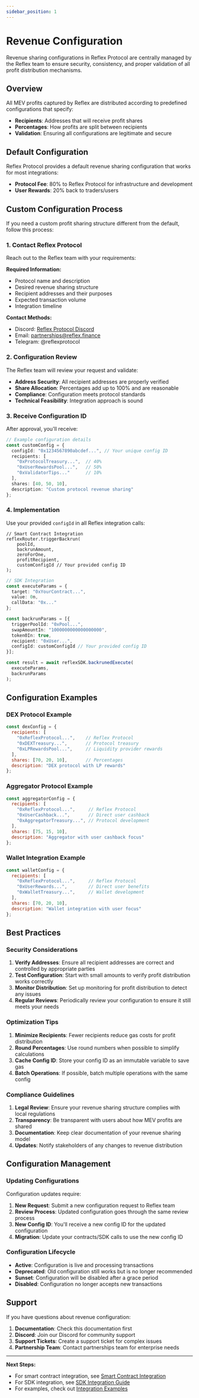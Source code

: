 ```yaml
---
sidebar_position: 1
---
```


# Revenue Configuration

Revenue sharing configurations in Reflex Protocol are centrally managed by the Reflex team to ensure security, consistency, and proper validation of all profit distribution mechanisms.

## Overview

All MEV profits captured by Reflex are distributed according to predefined configurations that specify:
- **Recipients**: Addresses that will receive profit shares
- **Percentages**: How profits are split between recipients
- **Validation**: Ensuring all configurations are legitimate and secure

## Default Configuration

Reflex Protocol provides a default revenue sharing configuration that works for most integrations:

- **Protocol Fee**: 80% to Reflex Protocol for infrastructure and development
- **User Rewards**: 20% back to traders/users

## Custom Configuration Process

If you need a custom profit sharing structure different from the default, follow this process:

### 1. Contact Reflex Protocol

Reach out to the Reflex team with your requirements:

**Required Information:**
- Protocol name and description
- Desired revenue sharing structure
- Recipient addresses and their purposes
- Expected transaction volume
- Integration timeline

**Contact Methods:**
- Discord: [Reflex Protocol Discord](https://discord.gg/reflex)
- Email: partnerships@reflex.finance
- Telegram: @reflexprotocol

### 2. Configuration Review

The Reflex team will review your request and validate:

- **Address Security**: All recipient addresses are properly verified
- **Share Allocation**: Percentages add up to 100% and are reasonable
- **Compliance**: Configuration meets protocol standards
- **Technical Feasibility**: Integration approach is sound

### 3. Receive Configuration ID

After approval, you'll receive:

```typescript
// Example configuration details
const customConfig = {
  configId: "0x1234567890abcdef...", // Your unique config ID
  recipients: [
    "0xProtocolTreasury...",  // 40%
    "0xUserRewardsPool...",   // 50%
    "0xValidatorTips..."      // 10%
  ],
  shares: [40, 50, 10],
  description: "Custom protocol revenue sharing"
};
```

### 4. Implementation

Use your provided `configId` in all Reflex integration calls:

```solidity
// Smart Contract Integration
reflexRouter.triggerBackrun(
    poolId,
    backrunAmount,
    zeroForOne,
    profitRecipient,
    customConfigId // Your provided config ID
);
```

```typescript
// SDK Integration
const executeParams = {
  target: "0xYourContract...",
  value: 0n,
  callData: "0x..."
};

const backrunParams = [{
  triggerPoolId: "0xPool...",
  swapAmountIn: "1000000000000000000",
  token0In: true,
  recipient: "0xUser...",
  configId: customConfigId // Your provided config ID
}];

const result = await reflexSDK.backrunedExecute(
  executeParams,
  backrunParams
);
```

## Configuration Examples

### DEX Protocol Example

```javascript
const dexConfig = {
  recipients: [
    "0xReflexProtocol...",    // Reflex Protocol
    "0xDEXTreasury...",       // Protocol treasury
    "0xLPRewardsPool...",     // Liquidity provider rewards
  ],
  shares: [70, 20, 10],       // Percentages
  description: "DEX protocol with LP rewards"
};
```

### Aggregator Protocol Example

```javascript
const aggregatorConfig = {
  recipients: [
    "0xReflexProtocol...",     // Reflex Protocol  
    "0xUserCashback...",       // Direct user cashback
    "0xAggregatorTreasury...", // Protocol development
  ],
  shares: [75, 15, 10],
  description: "Aggregator with user cashback focus"
};
```

### Wallet Integration Example

```javascript
const walletConfig = {
  recipients: [
    "0xReflexProtocol...",     // Reflex Protocol
    "0xUserRewards...",        // Direct user benefits
    "0xWalletTreasury...",     // Wallet development
  ],
  shares: [70, 20, 10],
  description: "Wallet integration with user focus"
};
```

## Best Practices

### Security Considerations

1. **Verify Addresses**: Ensure all recipient addresses are correct and controlled by appropriate parties
2. **Test Configuration**: Start with small amounts to verify profit distribution works correctly
3. **Monitor Distribution**: Set up monitoring for profit distribution to detect any issues
4. **Regular Reviews**: Periodically review your configuration to ensure it still meets your needs

### Optimization Tips

1. **Minimize Recipients**: Fewer recipients reduce gas costs for profit distribution
2. **Round Percentages**: Use round numbers when possible to simplify calculations
3. **Cache Config ID**: Store your config ID as an immutable variable to save gas
4. **Batch Operations**: If possible, batch multiple operations with the same config

### Compliance Guidelines

1. **Legal Review**: Ensure your revenue sharing structure complies with local regulations
2. **Transparency**: Be transparent with users about how MEV profits are shared
3. **Documentation**: Keep clear documentation of your revenue sharing model
4. **Updates**: Notify stakeholders of any changes to revenue distribution

## Configuration Management

### Updating Configurations

Configuration updates require:
1. **New Request**: Submit a new configuration request to Reflex team
2. **Review Process**: Updated configuration goes through the same review process
3. **New Config ID**: You'll receive a new config ID for the updated configuration
4. **Migration**: Update your contracts/SDK calls to use the new config ID

### Configuration Lifecycle

- **Active**: Configuration is live and processing transactions
- **Deprecated**: Old configuration still works but is no longer recommended
- **Sunset**: Configuration will be disabled after a grace period
- **Disabled**: Configuration no longer accepts new transactions

## Support

If you have questions about revenue configuration:

1. **Documentation**: Check this documentation first
2. **Discord**: Join our Discord for community support
3. **Support Tickets**: Create a support ticket for complex issues
4. **Partnership Team**: Contact partnerships team for enterprise needs

---

**Next Steps:**
- For smart contract integration, see [Smart Contract Integration](./smart-contract)
- For SDK integration, see [SDK Integration Guide](./sdk-integration)
- For examples, check out [Integration Examples](../examples/basic-backrun)

